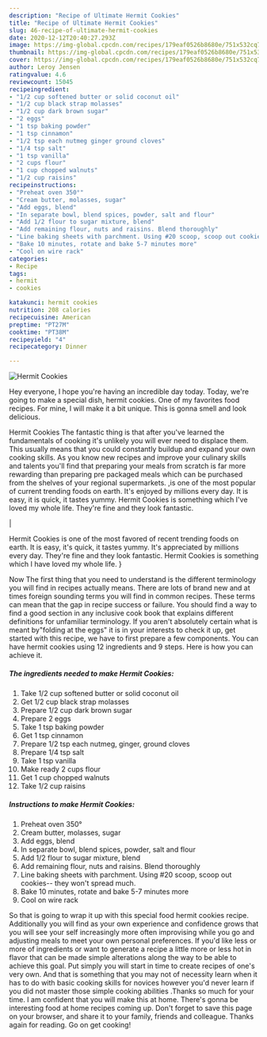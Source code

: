 ```yaml
---
description: "Recipe of Ultimate Hermit Cookies"
title: "Recipe of Ultimate Hermit Cookies"
slug: 46-recipe-of-ultimate-hermit-cookies
date: 2020-12-12T20:40:27.293Z
image: https://img-global.cpcdn.com/recipes/179eaf0526b8680e/751x532cq70/hermit-cookies-recipe-main-photo.jpg
thumbnail: https://img-global.cpcdn.com/recipes/179eaf0526b8680e/751x532cq70/hermit-cookies-recipe-main-photo.jpg
cover: https://img-global.cpcdn.com/recipes/179eaf0526b8680e/751x532cq70/hermit-cookies-recipe-main-photo.jpg
author: Leroy Jensen
ratingvalue: 4.6
reviewcount: 15045
recipeingredient:
- "1/2 cup softened butter or solid coconut oil"
- "1/2 cup black strap molasses"
- "1/2 cup dark brown sugar"
- "2 eggs"
- "1 tsp baking powder"
- "1 tsp cinnamon"
- "1/2 tsp each nutmeg ginger ground cloves"
- "1/4 tsp salt"
- "1 tsp vanilla"
- "2 cups flour"
- "1 cup chopped walnuts"
- "1/2 cup raisins"
recipeinstructions:
- "Preheat oven 350°"
- "Cream butter, molasses, sugar"
- "Add eggs, blend"
- "In separate bowl, blend spices, powder, salt and flour"
- "Add 1/2 flour to sugar mixture, blend"
- "Add remaining flour, nuts and raisins. Blend thoroughly"
- "Line baking sheets with parchment. Using #20 scoop, scoop out cookies-- they won&#39;t spread much."
- "Bake 10 minutes, rotate and bake 5-7 minutes more"
- "Cool on wire rack"
categories:
- Recipe
tags:
- hermit
- cookies

katakunci: hermit cookies 
nutrition: 208 calories
recipecuisine: American
preptime: "PT27M"
cooktime: "PT38M"
recipeyield: "4"
recipecategory: Dinner

---
```



![Hermit Cookies](https://img-global.cpcdn.com/recipes/179eaf0526b8680e/751x532cq70/hermit-cookies-recipe-main-photo.jpg)

Hey everyone, I hope you're having an incredible day today. Today, we're going to make a special dish, hermit cookies. One of my favorites food recipes. For mine, I will make it a bit unique. This is gonna smell and look delicious.

Hermit Cookies The fantastic thing is that after you've learned the fundamentals of cooking it's unlikely you will ever need to displace them. This usually means that you could constantly buildup and expand your own cooking skills. As you know new recipes and improve your culinary skills and talents you'll find that preparing your meals from scratch is far more rewarding than preparing pre packaged meals which can be purchased from the shelves of your regional supermarkets.
,is one of the most popular of current trending foods on earth. It's enjoyed by millions every day. It is easy, it is quick, it tastes yummy. Hermit Cookies is something which I've loved my whole life. They're fine and they look fantastic.


|


Hermit Cookies is one of the most favored of recent trending foods on earth. It is easy, it's quick, it tastes yummy. It's appreciated by millions every day. They're fine and they look fantastic. Hermit Cookies is something which I have loved my whole life.
}

Now The first thing that you need to understand is the different terminology you will find in recipes actually means. There are lots of brand new and at times foreign sounding terms you will find in common recipes. These terms can mean that the gap in recipe success or failure. You should find a way to find a good section in any inclusive cook book that explains different definitions for unfamiliar terminology. If you aren't absolutely certain what is meant by"folding at the eggs" it is in your interests to check it up,
get started with this recipe, we have to first prepare a few components. You can have hermit cookies using 12 ingredients and 9 steps. Here is how you can achieve it.

<!--inarticleads1-->

##### The ingredients needed to make Hermit Cookies:

1. Take 1/2 cup softened butter or solid coconut oil
1. Get 1/2 cup black strap molasses
1. Prepare 1/2 cup dark brown sugar
1. Prepare 2 eggs
1. Take 1 tsp baking powder
1. Get 1 tsp cinnamon
1. Prepare 1/2 tsp each nutmeg, ginger, ground cloves
1. Prepare 1/4 tsp salt
1. Take 1 tsp vanilla
1. Make ready 2 cups flour
1. Get 1 cup chopped walnuts
1. Take 1/2 cup raisins




<!--inarticleads2-->

##### Instructions to make Hermit Cookies:

1. Preheat oven 350°
1. Cream butter, molasses, sugar
1. Add eggs, blend
1. In separate bowl, blend spices, powder, salt and flour
1. Add 1/2 flour to sugar mixture, blend
1. Add remaining flour, nuts and raisins. Blend thoroughly
1. Line baking sheets with parchment. Using #20 scoop, scoop out cookies-- they won&#39;t spread much.
1. Bake 10 minutes, rotate and bake 5-7 minutes more
1. Cool on wire rack




So that is going to wrap it up with this special food hermit cookies recipe. Additionally you will find as your own experience and confidence grows that you will see your self increasingly more often improvising while you go and adjusting meals to meet your own personal preferences. If you'd like less or more of ingredients or want to generate a recipe a little more or less hot in flavor that can be made simple alterations along the way to be able to achieve this goal. Put simply you will start in time to create recipes of one's very own. And that is something that you may not of necessity learn when it has to do with basic cooking skills for novices however you'd never learn if you did not master those simple cooking abilities .Thanks so much for your time. I am confident that you will make this at home. There's gonna be interesting food at home recipes coming up. Don't forget to save this page on your browser, and share it to your family, friends and colleague. Thanks again for reading. Go on get cooking!
